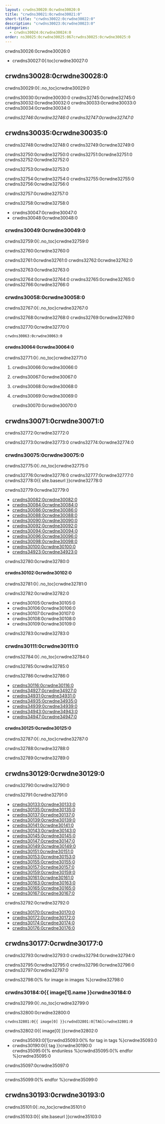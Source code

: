 ```yaml
---
layout: crwdns30020:0crwdne30020:0
title: "crwdns30021:0crwdne30021:0"
short-title: "crwdns30022:0crwdne30022:0"
description: "crwdns30023:0crwdne30023:0"
categories:
  - crwdns30024:0crwdne30024:0
order: ns30025:0crwdne30025:067crwdns30025:0crwdne30025:0
---
```

crwdns30026:0crwdne30026:0

- crwdns30027:0{:toc}crwdne30027:0

## crwdns30028:0crwdne30028:0

crwdns30029:0{:.no_toc}crwdne30029:0

crwdns30030:0crwdne30030:0 crwdns32745:0crwdne32745:0 crwdns30032:0crwdne30032:0 crwdns30033:0crwdne30033:0 crwdns30034:0crwdne30034:0

*crwdns32746:0crwdne32746:0 crwdns32747:0crwdne32747:0*

## crwdns30035:0crwdne30035:0

crwdns32748:0crwdne32748:0 crwdns32749:0crwdne32749:0

crwdns32750:0crwdne32750:0 crwdns32751:0crwdne32751:0 crwdns32752:0crwdne32752:0

crwdns32753:0crwdne32753:0

crwdns32754:0crwdne32754:0 crwdns32755:0crwdne32755:0 crwdns32756:0crwdne32756:0

crwdns32757:0crwdne32757:0

crwdns32758:0crwdne32758:0

- crwdns30047:0crwdne30047:0
- crwdns30048:0crwdne30048:0

### crwdns30049:0crwdne30049:0

crwdns32759:0{:.no_toc}crwdne32759:0

crwdns32760:0crwdne32760:0

crwdns32761:0crwdne32761:0 crwdns32762:0crwdne32762:0

crwdns32763:0crwdne32763:0

crwdns32764:0crwdne32764:0 crwdns32765:0crwdne32765:0 crwdns32766:0crwdne32766:0

### crwdns30058:0crwdne30058:0

crwdns32767:0{:.no_toc}crwdne32767:0

crwdns32768:0crwdne32768:0 crwdns32769:0crwdne32769:0

crwdns32770:0crwdne32770:0

    crwdns30063:0crwdne30063:0
    

#### crwdns30064:0crwdne30064:0

crwdns32771:0{:.no_toc}crwdne32771:0

1. crwdns30066:0crwdne30066:0
2. crwdns30067:0crwdne30067:0
3. crwdns30068:0crwdne30068:0
4. crwdns30069:0crwdne30069:0

    crwdns30070:0crwdne30070:0
    

## crwdns30071:0crwdne30071:0

crwdns32772:0crwdne32772:0

crwdns32773:0crwdne32773:0 crwdns32774:0crwdne32774:0

### crwdns30075:0crwdne30075:0

crwdns32775:0{:.no_toc}crwdne32775:0

crwdns32776:0crwdne32776:0 crwdns32777:0crwdne32777:0 crwdns32778:0{{ site.baseurl }}crwdne32778:0

crwdns32779:0crwdne32779:0

- [crwdns30082:0crwdne30082:0](crwdns30081:0crwdne30081:0)
- [crwdns30084:0crwdne30084:0](crwdns30083:0crwdne30083:0)
- [crwdns30086:0crwdne30086:0](crwdns30085:0crwdne30085:0)
- [crwdns30088:0crwdne30088:0](crwdns30087:0crwdne30087:0)
- [crwdns30090:0crwdne30090:0](crwdns30089:0crwdne30089:0)
- [crwdns30092:0crwdne30092:0](crwdns30091:0crwdne30091:0)
- [crwdns30094:0crwdne30094:0](crwdns30093:0crwdne30093:0)
- [crwdns30096:0crwdne30096:0](crwdns30095:0crwdne30095:0)
- [crwdns30098:0crwdne30098:0](crwdns30097:0crwdne30097:0)
- [crwdns30100:0crwdne30100:0](crwdns30099:0crwdne30099:0)
- [crwdns34923:0crwdne34923:0](crwdns34921:0crwdne34921:0)

crwdns32780:0crwdne32780:0

#### crwdns30102:0crwdne30102:0

crwdns32781:0{:.no_toc}crwdne32781:0

crwdns32782:0crwdne32782:0

- crwdns30105:0crwdne30105:0
- crwdns30106:0crwdne30106:0
- crwdns30107:0crwdne30107:0
- crwdns30108:0crwdne30108:0
- crwdns30109:0crwdne30109:0

crwdns32783:0crwdne32783:0

### crwdns30111:0crwdne30111:0

crwdns32784:0{:.no_toc}crwdne32784:0

crwdns32785:0crwdne32785:0

crwdns32786:0crwdne32786:0

- [crwdns30116:0crwdne30116:0](crwdns30115:0crwdne30115:0)
- [crwdns34927:0crwdne34927:0](crwdns34925:0crwdne34925:0)
- [crwdns34931:0crwdne34931:0](crwdns34929:0crwdne34929:0)
- [crwdns34935:0crwdne34935:0](crwdns34933:0crwdne34933:0)
- [crwdns34939:0crwdne34939:0](crwdns34937:0crwdne34937:0)
- [crwdns34943:0crwdne34943:0](crwdns34941:0crwdne34941:0)
- [crwdns34947:0crwdne34947:0](crwdns34945:0crwdne34945:0)

#### crwdns30125:0crwdne30125:0

crwdns32787:0{:.no_toc}crwdne32787:0

crwdns32788:0crwdne32788:0

crwdns32789:0crwdne32789:0

## crwdns30129:0crwdne30129:0

crwdns32790:0crwdne32790:0

crwdns32791:0crwdne32791:0

- [crwdns30133:0crwdne30133:0](crwdns30132:0crwdne30132:0)
- [crwdns30135:0crwdne30135:0](crwdns30134:0crwdne30134:0)
- [crwdns30137:0crwdne30137:0](crwdns30136:0crwdne30136:0)
- [crwdns30139:0crwdne30139:0](crwdns30138:0crwdne30138:0)
- [crwdns30141:0crwdne30141:0](crwdns30140:0crwdne30140:0)
- [crwdns30143:0crwdne30143:0](crwdns30142:0crwdne30142:0)
- [crwdns30145:0crwdne30145:0](crwdns30144:0crwdne30144:0)
- [crwdns30147:0crwdne30147:0](crwdns30146:0crwdne30146:0)
- [crwdns30149:0crwdne30149:0](crwdns30148:0crwdne30148:0)
- [crwdns30151:0crwdne30151:0](crwdns30150:0crwdne30150:0)
- [crwdns30153:0crwdne30153:0](crwdns30152:0crwdne30152:0)
- [crwdns30155:0crwdne30155:0](crwdns30154:0crwdne30154:0)
- [crwdns30157:0crwdne30157:0](crwdns30156:0crwdne30156:0)
- [crwdns30159:0crwdne30159:0](crwdns30158:0crwdne30158:0)
- [crwdns30161:0crwdne30161:0](crwdns30160:0crwdne30160:0)
- [crwdns30163:0crwdne30163:0](crwdns30162:0crwdne30162:0)
- [crwdns30165:0crwdne30165:0](crwdns30164:0crwdne30164:0)
- [crwdns30167:0crwdne30167:0](crwdns30166:0crwdne30166:0)

crwdns32792:0crwdne32792:0

- [crwdns30170:0crwdne30170:0](crwdns30169:0crwdne30169:0)
- [crwdns30172:0crwdne30172:0](crwdns30171:0crwdne30171:0)
- [crwdns30174:0crwdne30174:0](crwdns30173:0crwdne30173:0)
- [crwdns30176:0crwdne30176:0](crwdns30175:0crwdne30175:0)

## crwdns30177:0crwdne30177:0

crwdns32793:0crwdne32793:0 crwdns32794:0crwdne32794:0

crwdns32795:0crwdne32795:0 crwdns32796:0crwdne32796:0 crwdns32797:0crwdne32797:0

crwdns32798:0{% for image in images %}crwdne32798:0

### crwdns30184:0{{ image[1].name }}crwdne30184:0

crwdns32799:0{:.no_toc}crwdne32799:0

crwdns32800:0crwdne32800:0

`crwdns32801:0{{ image[0] }}crwdnd32801:0[TAG]crwdne32801:0`

crwdns32802:0{{ image[0] }}crwdne32802:0

<ul class="list-2cols">
crwdns35093:0[1]crwdnd35093:0{% for tag in tags %}crwdne35093:0
    <li>crwdns30190:0{{ tag }}crwdne30190:0</li>
    crwdns35095:0{% endunless %}crwdnd35095:0{% endfor %}crwdne35095:0
</ul>

<p>crwdns35097:0crwdne35097:0</p>

* * *

crwdns35099:0{% endfor %}crwdne35099:0

## crwdns30193:0crwdne30193:0

crwdns35101:0{:.no_toc}crwdne35101:0

crwdns35103:0{{ site.baseurl }}crwdne35103:0